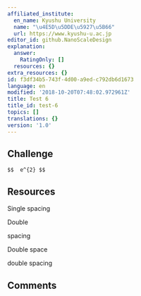 ```yaml
---
affiliated_institute:
  en_name: Kyushu University
  name: "\u4E5D\u5DDE\u5927\u5B66"
  url: https://www.kyushu-u.ac.jp
editor_id: github.NanoScaleDesign
explanation:
  answer:
    RatingOnly: []
  resources: {}
extra_resources: {}
id: f3df34b5-743f-4d00-a9ed-c792db6d1673
language: en
modified: '2018-10-20T07:48:02.972961Z'
title: Test 6
title_id: test-6
topics: []
translations: {}
version: '1.0'
---
```


## Challenge

`$$  e^{2} $$`

## Resources

Single
spacing

Double

spacing

Double space  
  
double spacing

## Comments




